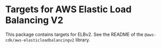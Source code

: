 # Targets for AWS Elastic Load Balancing V2

This package contains targets for ELBv2. See the README of the `@aws-cdk/aws-elasticloadbalancingv2` library.
